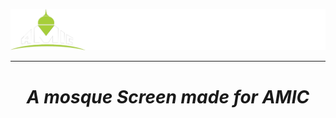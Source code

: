 <p align="center">
<picture>
 <source media="(prefers-color-scheme: dark)" srcset="https:////github.com/kmaba/Armadale-Mosque-Screen/blob/main/branding/Logo-Text-Black.png?raw=true">
 <img alt="AMIC Logo" src="https://github.com/kmaba/Armadale-Mosque-Screen/blob/main/branding/Logo-Text.png?raw=true">
</picture>
</p>
<hr>
<a href="https://amic.pages.dev/">
</a>
<span align="center"> <h1><b><i>A mosque Screen made for AMIC</i></b></h1> </span>

